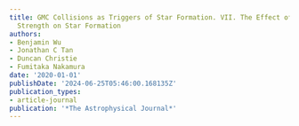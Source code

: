 ```yaml
---
title: GMC Collisions as Triggers of Star Formation. VII. The Effect of Magnetic Field
  Strength on Star Formation
authors:
- Benjamin Wu
- Jonathan C Tan
- Duncan Christie
- Fumitaka Nakamura
date: '2020-01-01'
publishDate: '2024-06-25T05:46:00.168135Z'
publication_types:
- article-journal
publication: '*The Astrophysical Journal*'
---
```

